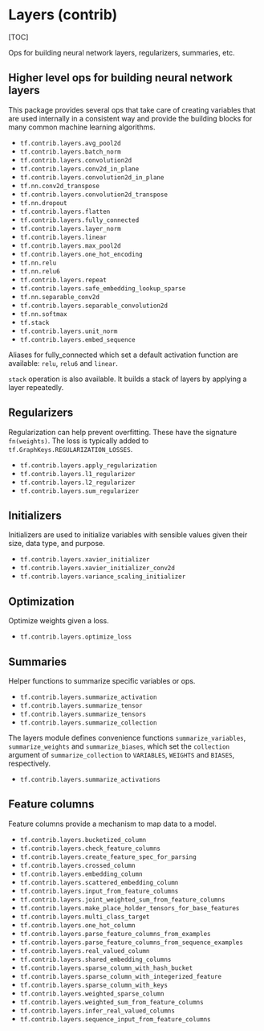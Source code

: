 # Layers (contrib)
[TOC]

Ops for building neural network layers, regularizers, summaries, etc.

## Higher level ops for building neural network layers

This package provides several ops that take care of creating variables that are
used internally in a consistent way and provide the building blocks for many
common machine learning algorithms.

*   `tf.contrib.layers.avg_pool2d`
*   `tf.contrib.layers.batch_norm`
*   `tf.contrib.layers.convolution2d`
*   `tf.contrib.layers.conv2d_in_plane`
*   `tf.contrib.layers.convolution2d_in_plane`
*   `tf.nn.conv2d_transpose`
*   `tf.contrib.layers.convolution2d_transpose`
*   `tf.nn.dropout`
*   `tf.contrib.layers.flatten`
*   `tf.contrib.layers.fully_connected`
*   `tf.contrib.layers.layer_norm`
*   `tf.contrib.layers.linear`
*   `tf.contrib.layers.max_pool2d`
*   `tf.contrib.layers.one_hot_encoding`
*   `tf.nn.relu`
*   `tf.nn.relu6`
*   `tf.contrib.layers.repeat`
*   `tf.contrib.layers.safe_embedding_lookup_sparse`
*   `tf.nn.separable_conv2d`
*   `tf.contrib.layers.separable_convolution2d`
*   `tf.nn.softmax`
*   `tf.stack`
*   `tf.contrib.layers.unit_norm`
*   `tf.contrib.layers.embed_sequence`

Aliases for fully_connected which set a default activation function are
available: `relu`, `relu6` and `linear`.

`stack` operation is also available. It builds a stack of layers by applying
a layer repeatedly.

## Regularizers

Regularization can help prevent overfitting. These have the signature
`fn(weights)`. The loss is typically added to
`tf.GraphKeys.REGULARIZATION_LOSSES`.

*   `tf.contrib.layers.apply_regularization`
*   `tf.contrib.layers.l1_regularizer`
*   `tf.contrib.layers.l2_regularizer`
*   `tf.contrib.layers.sum_regularizer`

## Initializers

Initializers are used to initialize variables with sensible values given their
size, data type, and purpose.

*   `tf.contrib.layers.xavier_initializer`
*   `tf.contrib.layers.xavier_initializer_conv2d`
*   `tf.contrib.layers.variance_scaling_initializer`

## Optimization

Optimize weights given a loss.

*   `tf.contrib.layers.optimize_loss`

## Summaries

Helper functions to summarize specific variables or ops.

*   `tf.contrib.layers.summarize_activation`
*   `tf.contrib.layers.summarize_tensor`
*   `tf.contrib.layers.summarize_tensors`
*   `tf.contrib.layers.summarize_collection`

The layers module defines convenience functions `summarize_variables`,
`summarize_weights` and `summarize_biases`, which set the `collection` argument
of `summarize_collection` to `VARIABLES`, `WEIGHTS` and `BIASES`, respectively.

*   `tf.contrib.layers.summarize_activations`

## Feature columns

Feature columns provide a mechanism to map data to a model.

*   `tf.contrib.layers.bucketized_column`
*   `tf.contrib.layers.check_feature_columns`
*   `tf.contrib.layers.create_feature_spec_for_parsing`
*   `tf.contrib.layers.crossed_column`
*   `tf.contrib.layers.embedding_column`
*   `tf.contrib.layers.scattered_embedding_column`
*   `tf.contrib.layers.input_from_feature_columns`
*   `tf.contrib.layers.joint_weighted_sum_from_feature_columns`
*   `tf.contrib.layers.make_place_holder_tensors_for_base_features`
*   `tf.contrib.layers.multi_class_target`
*   `tf.contrib.layers.one_hot_column`
*   `tf.contrib.layers.parse_feature_columns_from_examples`
*   `tf.contrib.layers.parse_feature_columns_from_sequence_examples`
*   `tf.contrib.layers.real_valued_column`
*   `tf.contrib.layers.shared_embedding_columns`
*   `tf.contrib.layers.sparse_column_with_hash_bucket`
*   `tf.contrib.layers.sparse_column_with_integerized_feature`
*   `tf.contrib.layers.sparse_column_with_keys`
*   `tf.contrib.layers.weighted_sparse_column`
*   `tf.contrib.layers.weighted_sum_from_feature_columns`
*   `tf.contrib.layers.infer_real_valued_columns`
*   `tf.contrib.layers.sequence_input_from_feature_columns`
